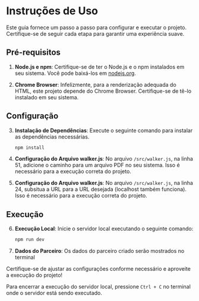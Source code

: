 # Instruções de Uso

Este guia fornece um passo a passo para configurar e executar o projeto. Certifique-se de seguir cada etapa para garantir uma experiência suave.

## Pré-requisitos

1. **Node.js e npm**: Certifique-se de ter o Node.js e o npm instalados em seu sistema. Você pode baixá-los em [nodejs.org](https://nodejs.org/).

2. **Chrome Browser**: Infelizmente, para a renderização adequada do HTML, este projeto depende do Chrome Browser. Certifique-se de tê-lo instalado em seu sistema.

## Configuração

3. **Instalação de Dependências**: Execute o seguinte comando para instalar as dependências necessárias.

    ```bash
    npm install
    ```

4. **Configuração do Arquivo walker.js**: No arquivo `/src/walker.js`, na linha 51, adicione o caminho para um arquivo PDF no seu sistema. Isso é necessário para a execução correta do projeto.

5. **Configuração do Arquivo walker.js**: No arquivo `/src/walker.js`, na linha 24, subsitua a URL para a URL desejada (localhost também funciona). Isso é necessário para a execução correta do projeto.

## Execução

6. **Execução Local**: Inicie o servidor local executando o seguinte comando:

    ```bash
    npm run dev
    ```
7. **Dados do Parceiro**: Os dados do parceiro criado serão mostrados no terminal

Certifique-se de ajustar as configurações conforme necessário e aproveite a execução do projeto!

Para encerrar a execução do servidor local, pressione `Ctrl + C` no terminal onde o servidor está sendo executado.
